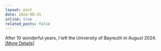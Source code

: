 ```yaml
---
layout: post
date: 2024-08-31
inline: true
related_posts: false
---
```


After 10 wonderful years, I left the University of Bayreuth in August 2024. <a href="https://www.linkedin.com/posts/straub-christopher_farewell-university-after-10-wonderful-activity-7234540175693946883-lDAS/?utm_source=share">[More Details]</a>
